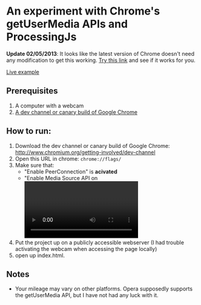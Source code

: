 # An experiment with Chrome's getUserMedia APIs and ProcessingJs

**Update 02/05/2013**: It looks like the latest version of Chrome doesn't need any modification to get this working. [Try this link](http://austinhappel.github.com/webcam-processingjs/) and see if it works for you.

[Live example](http://austinhappel.github.com/webcam-processingjs/)

## Prerequisites

1. A computer with a webcam
2. [A dev channel or canary build of Google Chrome](http://www.chromium.org/getting-involved/dev-channel)

## How to run:

1. Download the dev channel or canary build of Google Chrome: http://www.chromium.org/getting-involved/dev-channel
2. Open this URL in chrome: `chrome://flags/`
3. Make sure that:
	* "Enable PeerConnection" is **acivated**
	* "Enable Media Source API on <video> elements" is **activated**
4. Put the project up on a publicly accessible webserver (I had trouble activating the webcam when accessing the page locally)
5. open up index.html.

## Notes

* Your mileage may vary on other platforms. Opera supposedly supports the getUserMedia API, but I have not had any luck with it.